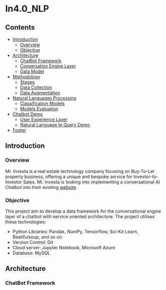 # In4.0_NLP


## Contents
* [Introduction](#introduction)
    * [Overview](#overview)
    * [Objective](#objective)
* [Architecture](#architecture)
    * [ChatBot Framework](#chatbot)
    * [Conversation Engine Layer](#conversation)
    * [Data Model](#data-model)
* [Methodology](#methodology)
    * [Stages](#stages)
    * [Data Collection](#data-collection)
    * [Data Augmentation](#data-augmentation)
* [Natural Languages Processing](#methodology)
    * [Classification Models](#classification-models)
    * [Models Evaluation](#models-evaluation)
* [Chatbot Demo](#demo)
    * [User Experience Layer](#user-experience-layer)
    * [Natural Language to Query Demo](#demo)    
* [Footer](#footer)

## Introduction 
### Overview
Mr. Investa is a real estate technology company focusing on Buy-To-Let property business, offering a unique and bespoke service for Investor-to-Investor Sales.
Mr. Investa is looking into implementing a conversational AI Chatbot into their existing [website](https://www.mrinvesta.com).

### Objective
This project aim to develop a data framework for the conversational engine layer of a chatbot with service oriented architecture. 
The project utilises these technologies:
  * Python Libraries: Pandas, NumPy, Tensorflow, Sci-Kit Learn, Beatifulsoup, and so on.
  * Version Control: Git
  * Cloud server: Jupyter Notebook, Microsoft Azure
  * Database: MySQL

## Architecture 
### ChatBot Framework

